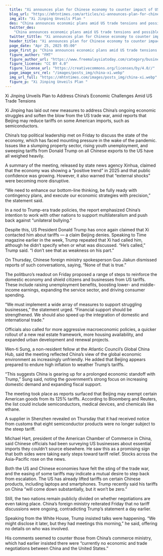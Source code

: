 ```yaml
---
  title: "Xi announces plan for Chinese economy to counter impact of US trade war"
  blog_url: "https://mhtntimes.com/articles/xi-announces-plan-for-chinese economy-to-counter-impact-of-us-trade-war"
  img_alt: "Xi Jinping Unveils Plan "
  des: "China announces economic plans amid US trade tensions and possible tariff cuts on key American imports."
  twitter_des:
    "China announces economic plans amid US trade tensions and possible tariff cuts on key American imports."
  twitter_tittle: "Xi announces plan for Chinese economy to counter impact of US trade war"
  header_title: "Xi announces plan for Chinese economy to counter impact of US trade war"
  page_date: "Apr 25, 2025 05:00"
  page_first_p: "China announces economic plans amid US trade tensions and possible tariff cuts on key American imports."
  figure_author: "FMT"
  figure_author_url: "https://www.freemalaysiatoday.com/category/business/2024/12/05/openai-chief-believes-musk-will-not-abuse-government-power/"
  figure_license: "CC BY 4.0"
  figure_license_url: "https://creativecommons.org/licenses/by/4.0//"
  page_image_src_rel: "/images/posts_img/china-xi.webp"
  img_url_full: "https://mhtntimes.com/images/posts_img/china-xi.webp"
  figure_p: "Xi Jinping Unveils Plan "
---
```


Xi Jinping Unveils Plan to Address China’s Economic Challenges Amid US Trade Tensions

Xi Jinping has laid out new measures to address China’s ongoing economic struggles and soften the blow from the US trade war, amid reports that Beijing may reduce tariffs on some American imports, such as semiconductors.

China’s top political leadership met on Friday to discuss the state of the economy, which has faced mounting pressure in the wake of the pandemic. Issues like a slumping property sector, rising youth unemployment, and sweeping tariffs from Donald Trump on all Chinese exports to the US have all weighed heavily.

A summary of the meeting, released by state news agency Xinhua, claimed that the economy was showing a “positive trend” in 2025 and that public confidence was growing. However, it also warned that “external shocks” were becoming more disruptive.

“We need to enhance our bottom-line thinking, be fully ready with contingency plans, and execute our economic strategies with precision,” the statement said.

In a nod to Trump-era trade policies, the report emphasized China’s intention to work with other nations to support multilateralism and push back against “unilateral bullying.”

Despite this, US President Donald Trump has once again claimed that Xi contacted him about tariffs — a claim Beijing denies. Speaking to Time magazine earlier in the week, Trump repeated that Xi had called him, although he didn’t specify when or what was discussed. “He’s called,” Trump said. “I don’t see that as weakness on his part.”

On Thursday, Chinese foreign ministry spokesperson Guo Jiakun dismissed reports of such conversations, saying, “None of that is true.”

The politburo’s readout on Friday proposed a range of steps to reinforce the domestic economy and shield citizens and businesses from US tariffs. These include raising unemployment benefits, boosting lower- and middle-income earnings, expanding the service sector, and driving consumer spending.

“We must implement a wide array of measures to support struggling businesses,” the statement urged. “Financial support should be strengthened. We should also speed up the integration of domestic and international trade.”

Officials also called for more aggressive macroeconomic policies, a quicker rollout of a new real estate framework, more housing availability, and expanded urban development and renewal projects.

Wen-ti Sung, a non-resident fellow at the Atlantic Council’s Global China Hub, said the meeting reflected China’s view of the global economic environment as increasingly unfriendly. He added that Beijing appears prepared to endure high inflation to weather Trump’s tariffs.

“This suggests China is gearing up for a prolonged economic standoff with Trump,” Sung said, noting the government’s strong focus on increasing domestic demand and expanding fiscal support.

The meeting took place as reports surfaced that Beijing may exempt certain American goods from its 125% tariffs. According to Bloomberg and Reuters, the list could include semiconductors, medical devices, and chemicals like ethane.

A supplier in Shenzhen revealed on Thursday that it had received notice from customs that eight semiconductor products were no longer subject to the steep tariff.

Michael Hart, president of the American Chamber of Commerce in China, said Chinese officials had been surveying US businesses about essential imports they couldn’t source elsewhere. He saw this as a promising sign that both sides were taking early steps toward tariff relief. Stocks across the Asia-Pacific rose on the news.

Both the US and Chinese economies have felt the sting of the trade war, and the easing of some tariffs may indicate a mutual desire to step back from escalation. The US has already lifted tariffs on certain Chinese products, including laptops and smartphones. Trump recently said his tariffs on China “will come down substantially, but it won’t be zero.”

Still, the two nations remain publicly divided on whether negotiations are even taking place. China’s foreign ministry reiterated Friday that no tariff discussions were ongoing, contradicting Trump’s statement a day earlier.

Speaking from the White House, Trump insisted talks were happening. “We might disclose it later, but they had meetings this morning,” he said, offering no details on who was involved.

His comments seemed to counter those from China’s commerce ministry, which had earlier insisted there were “currently no economic and trade negotiations between China and the United States.”
